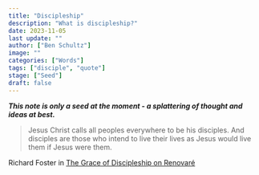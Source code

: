 ```yaml
---
title: "Discipleship"
description: "What is discipleship?"
date: 2023-11-05
last update: ""
author: ["Ben Schultz"]
image: ""
categories: ["Words"]
tags: ["disciple", "quote"]
stage: ["Seed"]
draft: false
---
```


**_This note is only a seed at the moment - a splattering of thought and ideas at best._**

> Jesus Christ calls all peoples everywhere to be his disciples. And disciples are those who intend to live their lives as Jesus would live them if Jesus were them.

Richard Foster in [The Grace of Discipleship on Renovaré](https://renovare.org/articles/the-grace-in-discipleship)

